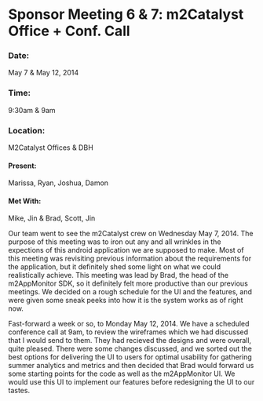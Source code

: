 # Sponsor Meeting 6 & 7: m2Catalyst Office + Conf. Call

### Date: 
May 7 & May 12, 2014

### Time: 
9:30am & 9am

### Location: 
M2Catalyst Offices & DBH 

#### Present: 
Marissa, Ryan, Joshua, Damon

#### Met With: 
Mike, Jin &  Brad, Scott, Jin


Our team went to see the m2Catalyst crew on Wednesday May 7, 2014.  The purpose of this meeting was to iron out any and all wrinkles in the expections of this android application we are supposed to make.  Most of this meeting was revisiting previous information about the requirements for the application, but it definitely shed some light on what we could realistically achieve.  This meeting was lead by Brad, the head of the m2AppMonitor SDK, so it definitely felt more productive than our previous meetings.  We decided on a rough schedule for the UI and the features, and were given some sneak peeks into how it is the system works as of right now.

Fast-forward a week or so, to Monday May 12, 2014.  We have a scheduled conference call at 9am, to review the wireframes which we had discussed that I would send to them.  They had recieved the designs and were overall, quite pleased.  There were some changes discussed, and we sorted out the best options for delivering the UI to users for optimal usability for gathering summer analytics and metrics and then decided that Brad would forward us some starting points for the code as well as the m2AppMonitor UI.  We would use this UI to implement our features before redesigning the UI to our tastes.
